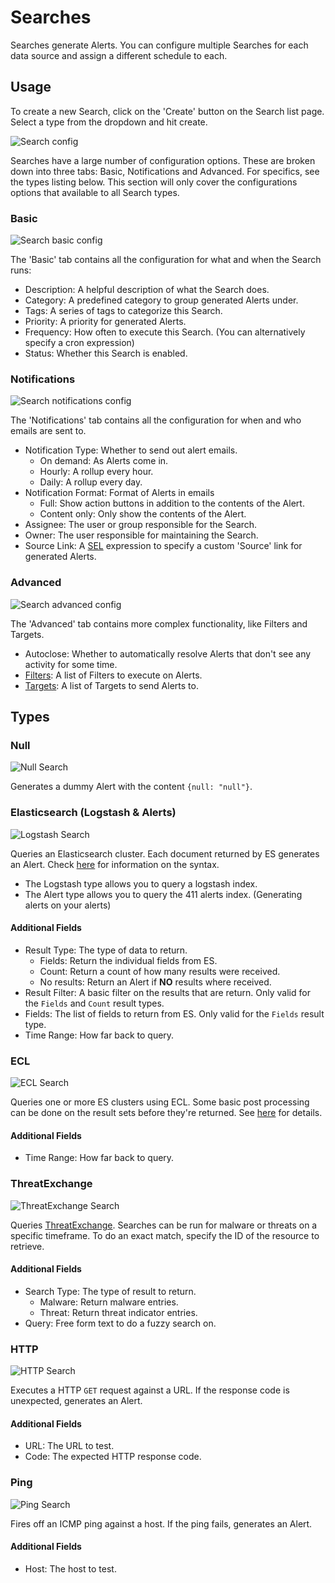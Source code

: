Searches
========

Searches generate Alerts. You can configure multiple Searches for each data source and assign a different schedule to each.


Usage
-----

To create a new Search, click on the 'Create' button on the Search list page. Select a type from the dropdown and hit create.

![Search config](/docs/imgs/search_config.png?raw=true)

Searches have a large number of configuration options. These are broken down into three tabs: Basic, Notifications and Advanced. For specifics, see the types listing below. This section will only cover the configurations options that available to all Search types.


### Basic ###

![Search basic config](/docs/imgs/search_basic_config.png?raw=true)

The 'Basic' tab contains all the configuration for what and when the Search runs:

- Description: A helpful description of what the Search does.
- Category: A predefined category to group generated Alerts under.
- Tags: A series of tags to categorize this Search.
- Priority: A priority for generated Alerts.
- Frequency: How often to execute this Search. (You can alternatively specify a cron expression)
- Status: Whether this Search is enabled.


### Notifications ###

![Search notifications config](/docs/imgs/search_notifications_config.png?raw=true)

The 'Notifications' tab contains all the configuration for when and who emails are sent to.

- Notification Type: Whether to send out alert emails.
    - On demand: As Alerts come in.
    - Hourly: A rollup every hour.
    - Daily: A rollup every day.
- Notification Format: Format of Alerts in emails
    - Full: Show action buttons in addition to the contents of the Alert.
    - Content only: Only show the contents of the Alert.
- Assignee: The user or group responsible for the Search.
- Owner: The user responsible for maintaining the Search.
- Source Link: A [SEL](https://symfony.com/doc/current/components/expression_language/syntax.html) expression to specify a custom 'Source' link for generated Alerts.


### Advanced ###

![Search advanced config](/docs/imgs/search_advanced_config.png?raw=true)

The 'Advanced' tab contains more complex functionality, like Filters and Targets.

- Autoclose: Whether to automatically resolve Alerts that don't see any activity for some time.
- [Filters](/docs/Filters.md): A list of Filters to execute on Alerts.
- [Targets](/docs/Targets.md): A list of Targets to send Alerts to.



Types
-----

### Null ###

![Null Search](/docs/imgs/search_null.png?raw=true)

Generates a dummy Alert with the content `{null: "null"}`.


### Elasticsearch (Logstash & Alerts) ###

![Logstash Search](/docs/imgs/search_logstash.png?raw=true)

Queries an Elasticsearch cluster. Each document returned by ES generates an Alert. Check [here](/docs/ESQuery.md) for information on the syntax.

- The Logstash type allows you to query a logstash index.
- The Alert type allows you to query the 411 alerts index. (Generating alerts on your alerts)

#### Additional Fields ####

- Result Type: The type of data to return.
    - Fields: Return the individual fields from ES.
    - Count: Return a count of how many results were received.
    - No results: Return an Alert if __NO__ results where received.
- Result Filter: A basic filter on the results that are return. Only valid for the `Fields` and `Count` result types.
- Fields: The list of fields to return from ES. Only valid for the `Fields` result type.
- Time Range: How far back to query.


### ECL ###

![ECL Search](/docs/imgs/search_ecl.png?raw=true)

Queries one or more ES clusters using ECL. Some basic post processing can be done on the result sets before they're returned. See [here](https://github.com/kiwiz/ecl/blob/master/README.md) for details.

#### Additional Fields ####

- Time Range: How far back to query.


### ThreatExchange ###

![ThreatExchange Search](/docs/imgs/search_threatexchange.png?raw=true)

Queries [ThreatExchange](https://developers.facebook.com/products/threat-exchange/). Searches can be run for malware or threats on a specific timeframe. To do an exact match, specify the ID of the resource to retrieve.

#### Additional Fields ####

- Search Type: The type of result to return.
    - Malware: Return malware entries.
    - Threat: Return threat indicator entries.
- Query: Free form text to do a fuzzy search on.


### HTTP ###

![HTTP Search](/docs/imgs/search_http.png?raw=true)

Executes a HTTP `GET` request against a URL. If the response code is unexpected, generates an Alert.

#### Additional Fields ####

- URL: The URL to test.
- Code: The expected HTTP response code.


### Ping ###

![Ping Search](/docs/imgs/search_ping.png?raw=true)

Fires off an ICMP ping against a host. If the ping fails, generates an Alert.

#### Additional Fields ####

- Host: The host to test.

